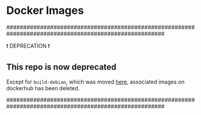 # Docker Images

#######################################################################################################

:exclamation: DEPRECATION :exclamation:

## This repo is now deprecated

Except for `build-debian`, which was moved [here](https://github.com/manala/debian-packages/tree/master/.docker/build-debian), associated images on dockerhub has been deleted.

#######################################################################################################
